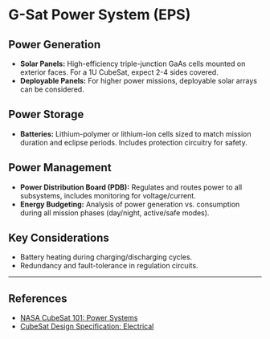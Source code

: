 # G-Sat Power System (EPS)

## Power Generation

- **Solar Panels:** High-efficiency triple-junction GaAs cells mounted on exterior faces. For a 1U CubeSat, expect 2-4 sides covered.
- **Deployable Panels:** For higher power missions, deployable solar arrays can be considered.

## Power Storage

- **Batteries:** Lithium-polymer or lithium-ion cells sized to match mission duration and eclipse periods. Includes protection circuitry for safety.

## Power Management

- **Power Distribution Board (PDB):** Regulates and routes power to all subsystems, includes monitoring for voltage/current.
- **Energy Budgeting:** Analysis of power generation vs. consumption during all mission phases (day/night, active/safe modes).

## Key Considerations

- Battery heating during charging/discharging cycles.
- Redundancy and fault-tolerance in regulation circuits.

---

## References

- [NASA CubeSat 101: Power Systems](https://www.nasa.gov/sites/default/files/atoms/files/nasa_csli_cubesat_101_508.pdf)
- [CubeSat Design Specification: Electrical](https://www.cubesat.org/)